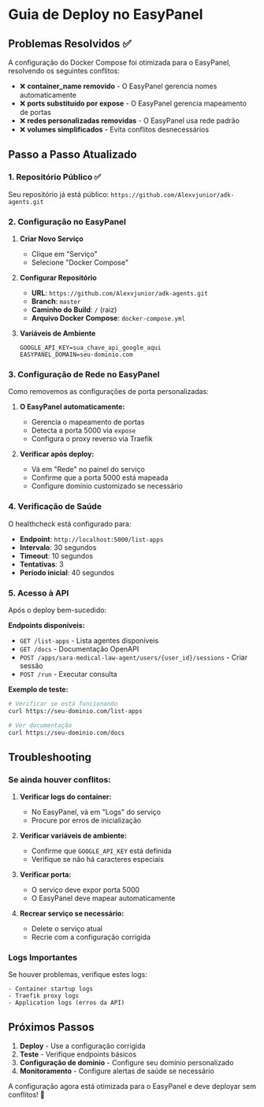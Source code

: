# Guia de Deploy no EasyPanel

## Problemas Resolvidos ✅

A configuração do Docker Compose foi otimizada para o EasyPanel, resolvendo os seguintes conflitos:

- ❌ **container_name removido** - O EasyPanel gerencia nomes automaticamente
- ❌ **ports substituído por expose** - O EasyPanel gerencia mapeamento de portas  
- ❌ **redes personalizadas removidas** - O EasyPanel usa rede padrão
- ❌ **volumes simplificados** - Evita conflitos desnecessários

## Passo a Passo Atualizado

### 1. Repositório Público ✅
Seu repositório já está público: `https://github.com/Alexvjunior/adk-agents.git`

### 2. Configuração no EasyPanel

1. **Criar Novo Serviço**
   - Clique em "Serviço" 
   - Selecione "Docker Compose"

2. **Configurar Repositório**
   - **URL**: `https://github.com/Alexvjunior/adk-agents.git`
   - **Branch**: `master`
   - **Caminho do Build**: `/` (raiz)
   - **Arquivo Docker Compose**: `docker-compose.yml`

3. **Variáveis de Ambiente** 
   ```
   GOOGLE_API_KEY=sua_chave_api_google_aqui
   EASYPANEL_DOMAIN=seu-dominio.com
   ```

### 3. Configuração de Rede no EasyPanel

Como removemos as configurações de porta personalizadas:

1. **O EasyPanel automaticamente:**
   - Gerencia o mapeamento de portas
   - Detecta a porta 5000 via `expose`
   - Configura o proxy reverso via Traefik

2. **Verificar após deploy:**
   - Vá em "Rede" no painel do serviço
   - Confirme que a porta 5000 está mapeada
   - Configure domínio customizado se necessário

### 4. Verificação de Saúde

O healthcheck está configurado para:
- **Endpoint**: `http://localhost:5000/list-apps`  
- **Intervalo**: 30 segundos
- **Timeout**: 10 segundos
- **Tentativas**: 3
- **Período inicial**: 40 segundos

### 5. Acesso à API

Após o deploy bem-sucedido:

**Endpoints disponíveis:**
- `GET /list-apps` - Lista agentes disponíveis
- `GET /docs` - Documentação OpenAPI
- `POST /apps/sara-medical-law-agent/users/{user_id}/sessions` - Criar sessão
- `POST /run` - Executar consulta

**Exemplo de teste:**
```bash
# Verificar se está funcionando
curl https://seu-dominio.com/list-apps

# Ver documentação
curl https://seu-dominio.com/docs
```

## Troubleshooting

### Se ainda houver conflitos:

1. **Verificar logs do container:**
   - No EasyPanel, vá em "Logs" do serviço
   - Procure por erros de inicialização

2. **Verificar variáveis de ambiente:**
   - Confirme que `GOOGLE_API_KEY` está definida
   - Verifique se não há caracteres especiais

3. **Verificar porta:**
   - O serviço deve expor porta 5000
   - O EasyPanel deve mapear automaticamente

4. **Recrear serviço se necessário:**
   - Delete o serviço atual
   - Recrie com a configuração corrigida

### Logs Importantes

Se houver problemas, verifique estes logs:
```
- Container startup logs
- Traefik proxy logs  
- Application logs (erros da API)
```

## Próximos Passos

1. **Deploy** - Use a configuração corrigida
2. **Teste** - Verifique endpoints básicos
3. **Configuração de domínio** - Configure seu domínio personalizado
4. **Monitoramento** - Configure alertas de saúde se necessário

A configuração agora está otimizada para o EasyPanel e deve deployar sem conflitos! 🚀 